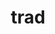 ---
category: 4-letters
denotation: null
name: trad
reference_link: https://www.etymonline.com/word/trad
root_language: null
root_name: null
title: trad
type: free
word_sums:
- respelling: trad
  sum: 'Trad + '
---